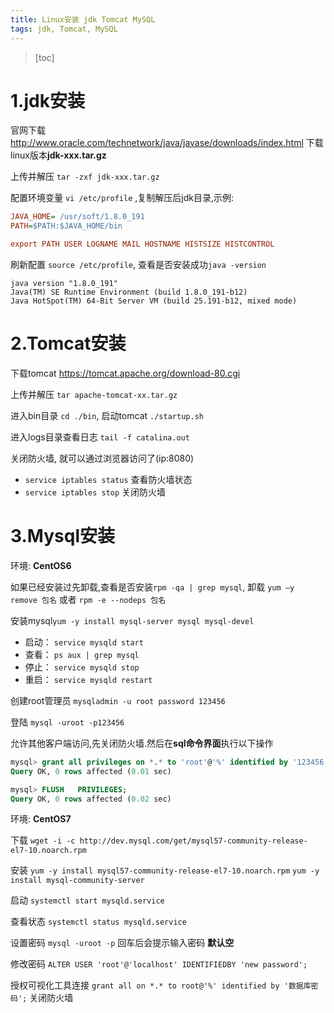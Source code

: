 ```yaml
---
title: Linux安装 jdk Tomcat MySQL
tags: jdk, Tomcat, MySQL
---
```



> [toc]

# 1.jdk安装
官网下载
http://www.oracle.com/technetwork/java/javase/downloads/index.html 下载linux版本**jdk-xxx.tar.gz**

上传并解压 `tar -zxf jdk-xxx.tar.gz`

配置环境变量 `vi /etc/profile` ,复制解压后jdk目录,示例:

``` ini
JAVA_HOME= /usr/soft/1.8.0_191
PATH=$PATH:$JAVA_HOME/bin

export PATH USER LOGNAME MAIL HOSTNAME HISTSIZE HISTCONTROL

```
刷新配置 `source /etc/profile`, 查看是否安装成功`java -version`

``` 
java version "1.8.0_191"
Java(TM) SE Runtime Environment (build 1.8.0_191-b12)
Java HotSpot(TM) 64-Bit Server VM (build 25.191-b12, mixed mode)
```

# 2.Tomcat安装

下载tomcat https://tomcat.apache.org/download-80.cgi

上传并解压 `tar apache-tomcat-xx.tar.gz`

进入bin目录 `cd ./bin`, 启动tomcat `./startup.sh`

进入logs目录查看日志 `tail -f catalina.out`

关闭防火墙, 就可以通过浏览器访问了(ip:8080)
- `service iptables status`  查看防火墙状态
- `service iptables stop`    关闭防火墙

# 3.Mysql安装

环境: **CentOS6**

如果已经安装过先卸载,查看是否安装`rpm -qa | grep mysql`, 卸载 `yum –y remove 包名` 或者 `rpm -e --nodeps 包名`

安装mysql`yum -y install mysql-server mysql mysql-devel`

- 启动： `service mysqld start`
- 查看： `ps aux | grep mysql`
- 停止： `service mysqld stop`
- 重启： `service mysqld restart`

创建root管理员 `mysqladmin -u root password 123456`

登陆 `mysql -uroot -p123456`

允许其他客户端访问,先关闭防火墙.然后在**sql命令界面**执行以下操作

``` sql
mysql> grant all privileges on *.* to 'root'@'%' identified by '123456' with grant option;
Query OK, 0 rows affected (0.01 sec)

mysql> FLUSH   PRIVILEGES;
Query OK, 0 rows affected (0.02 sec)
```

环境: **CentOS7**

下载
`wget -i -c http://dev.mysql.com/get/mysql57-community-release-el7-10.noarch.rpm`

安装
`yum -y install mysql57-community-release-el7-10.noarch.rpm`
`yum -y install mysql-community-server`

启动
`systemctl start mysqld.service`

查看状态
`systemctl status mysqld.service`

设置密码
`mysql -uroot -p` 
回车后会提示输入密码 **默认空**

修改密码
`ALTER USER 'root'@'localhost' IDENTIFIEDBY 'new password';`

授权可视化工具连接
`grant all on *.* to root@'%' identified by '数据库密码';`
关闭防火墙
